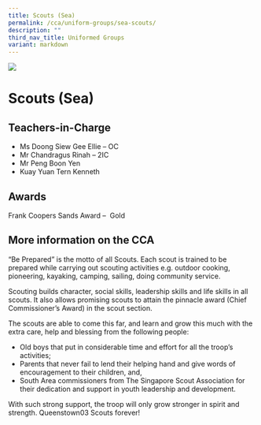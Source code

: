 ```yaml
---
title: Scouts (Sea)
permalink: /cca/uniform-groups/sea-scouts/
description: ""
third_nav_title: Uniformed Groups
variant: markdown
---
```

![](/images/CCA/scout.png)

Scouts (Sea)
============

**Teachers-in-Charge**
----------------------

*   Ms Doong Siew Gee Ellie – OC
*   Mr Chandragus Rinah – 2IC
*   Mr Peng Boon Yen
*   Kuay Yuan Tern Kenneth

**Awards**
----------

Frank Coopers Sands Award  –  Gold 

**More information on the CCA**
-------------------------------

“Be Prepared” is the motto of all Scouts. Each scout is trained to be prepared while carrying out scouting activities e.g. outdoor cooking, pioneering, kayaking, camping, sailing, doing community service.

Scouting builds character, social skills, leadership skills and life skills in all scouts. It also allows promising scouts to attain the pinnacle award (Chief Commissioner’s Award) in the scout section.

The scouts are able to come this far, and learn and grow this much with the extra care, help and blessing from the following people:

*   Old boys that put in considerable time and effort for all the troop’s activities;
*   Parents that never fail to lend their helping hand and give words of encouragement to their children, and,
*   South Area commissioners from The Singapore Scout Association for their dedication and support in youth leadership and development.

With such strong support, the troop will only grow stronger in spirit and strength. Queenstown03 Scouts forever!